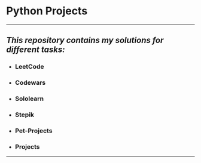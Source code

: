 # Python Projects

---

## _This repository contains my solutions for different tasks:_

- ### LeetCode
- ### Codewars
- ### Sololearn
- ### Stepik
- ### Pet-Projects
- ### Projects

---

